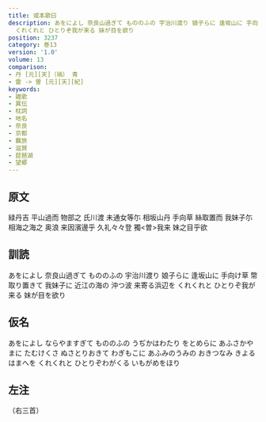```yaml
---
title: 或本歌曰
description: あをによし 奈良山過ぎて もののふの 宇治川渡り 娘子らに 逢坂山に 手向け草 幣取り置きて 我妹子に 近江の海の 沖つ波 来寄る浜辺を
  くれくれと ひとりぞ我が来る 妹が目を欲り
position: 3237
category: 巻13
version: '1.0'
volume: 13
comparison:
- 丹 [元][天]（塙） 青
- 雷 -> 曽 [元][天][紀]
keywords:
- 雑歌
- 異伝
- 枕詞
- 地名
- 奈良
- 京都
- 羈旅
- 滋賀
- 琵琶湖
- 望郷
---
```


## 原文

緑丹吉 平山過而 物部之 氏川渡 未通女等尓 相坂山丹 手向草 絲取置而 我妹子尓 相海之海之 奥浪 来因濱邊乎 久礼々々登 獨<曽>我来 妹之目乎欲

## 訓読

あをによし 奈良山過ぎて もののふの 宇治川渡り 娘子らに 逢坂山に 手向け草 幣取り置きて 我妹子に 近江の海の 沖つ波 来寄る浜辺を くれくれと ひとりぞ我が来る 妹が目を欲り

## 仮名

あをによし ならやますぎて もののふの うぢかはわたり をとめらに あふさかやまに たむけくさ ぬさとりおきて わぎもこに あふみのうみの おきつなみ きよるはまへを くれくれと ひとりぞわがくる いもがめをほり

## 左注

（右三首）
